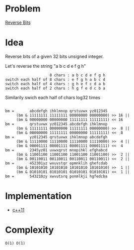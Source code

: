 # Problem

[Reverse Bits](https://leetcode.com/problems/reverse-bits/)

# Idea

Reverse bits of a given 32 bits unsigned integer.

Let's reverse the string "a b c d e f g h"

```
                    8 chars : a b c d e f g h
switch each half of 8 chars : e f g h a b c d
switch each half of 4 chars : g h e f c d a b
switch each half of 2 chars : h g f e d c b a
```

Similarily swich each half of chars log32 times

```

bm =       abcdefgh ihklmnop qrstuvwx yz012345
     (bm & 11111111 11111111 00000000 00000000) >> 16 ||
     (bm & 00000000 00000000 11111111 11111111) << 16
bm =       qrstuvwx yz012345 abcdefgh ihklmnop
     (bm & 11111111 00000000 11111111 00000000) >>  8 ||
     (bm & 00000000 11111111 00000000 11111111) <<  8
bm =       yz012345 qrstuvwx ihklmnop abcdefgh
     (bm & 11110000 11110000 11110000 11110000) >>  4 ||
     (bm & 00001111 00001111 00001111 00001111) <<  4
bm =       2345yz01 uvwxqrst mnopihkl efghabcd
     (bm & 11001100 11001100 11001100 11001100) >>  2 ||
     (bm & 00110011 00110011 00110011 00110011) <<  2 ||
bm =       452301yz wxuvstqr opmnklih ghefcdab
     (bm & 10101010 10101010 10101010 10101010) >>  1 ||
     (bm & 01010101 01010101 01010101 01010101) <<  1 ||
bm =       543210zy xwvutsrq ponmlkji hgfedcba
```

# Implementation

* [c++11](a.cpp)

# Complexity

```
O(1) O(1)
```
